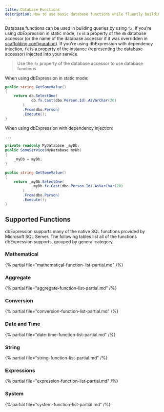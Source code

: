 ```yaml
---
title: Database Functions
description: How to use basic database functions while fluently building query expressions.
---
```


Database functions can be used in building queries by using `fx`.  If you're using dbExpression in 
static mode, `fx` is a property of the `db` database accessor (or the name of the database accessor 
if it was overridden in [scaffolding configuration](../../core-concepts/configuration/scaffolding)). 
If you're using dbExpression with dependency injection, `fx` is a property of the instance 
(representing the database accessor) injected into your service.

> Use the `fx` property of the database accessor to use database functions

When using dbExpression in static mode:
```csharp
public string GetSomeValue()
{
    return db.SelectOne(
            db.fx.Cast(dbo.Person.Id).AsVarChar(20)
        )
        .From(dbo.Person)
        .Execute();
}
```

When using dbExpression with dependency injection:
```csharp
...

private readonly MyDatabase _myDb;
public SomeService(MyDatabase myDb)
{
    _myDb = myDb;
}

public string GetSomeValue()
{
    return _myDb.SelectOne(
            _myDb.fx.Cast(dbo.Person.Id).AsVarChar(20)
        )
        .From(dbo.Person)
        .Execute();
}

```

## Supported Functions

dbExpression supports many of the native SQL functions provided by Microsoft SQL Server. The
following tables list all of the functions dbExpression supports, grouped by general category.

### Mathematical

{% partial file="mathematical-function-list-partial.md" /%}

### Aggregate

{% partial file="aggregate-function-list-partial.md" /%}

### Conversion

{% partial file="conversion-function-list-partial.md" /%}

### Date and Time

{% partial file="date-time-function-list-partial.md" /%}

### String

{% partial file="string-function-list-partial.md" /%}

### Expressions

{% partial file="expression-function-list-partial.md" /%}

### System

{% partial file="system-function-list-partial.md" /%}
